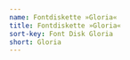 ```yaml
---
name: Fontdiskette »Gloria«
title: Fontdiskette »Gloria«
sort-key: Font Disk Gloria
short: Gloria
---
```

